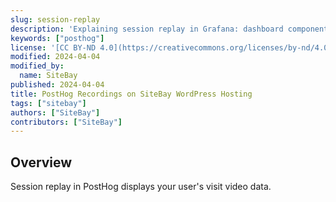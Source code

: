 ```yaml
---
slug: session-replay
description: 'Explaining session replay in Grafana: dashboard components'
keywords: ["posthog"]
license: '[CC BY-ND 4.0](https://creativecommons.org/licenses/by-nd/4.0)'
modified: 2024-04-04
modified_by:
  name: SiteBay
published: 2024-04-04
title: PostHog Recordings on SiteBay WordPress Hosting
tags: ["sitebay"]
authors: ["SiteBay"]
contributors: ["SiteBay"]
---
```



## Overview

Session replay in PostHog displays your user's visit video data.
